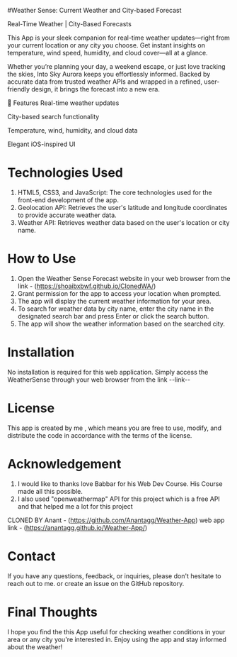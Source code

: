 #Weather Sense: Current Weather and City-based Forecast

Real-Time Weather | City-Based Forecasts

This App is your sleek companion for real-time weather updates—right from your current location or any city you choose.
Get instant insights on temperature, wind speed, humidity, and cloud cover—all at a glance.

Whether you’re planning your day, a weekend escape, or just love tracking the skies, Into Sky Aurora keeps you effortlessly informed.
Backed by accurate data from trusted weather APIs and wrapped in a refined, user-friendly design, it brings the forecast into a new era.

🌟 Features
Real-time weather updates

City-based search functionality

Temperature, wind, humidity, and cloud data

Elegant iOS-inspired UI

# Technologies Used

1. HTML5, CSS3, and JavaScript: The core technologies used for the front-end development of the app.
2. Geolocation API: Retrieves the user's latitude and longitude coordinates to provide accurate weather data.
3. Weather API: Retrieves weather data based on the user's location or city name.

# How to Use

1. Open the Weather Sense Forecast website in your web browser from the link - (https://shoaibxbwf.github.io/ClonedWA/)
2. Grant permission for the app to access your location when prompted.
3. The app will display the current weather information for your area.
4. To search for weather data by city name, enter the city name in the designated search bar and press Enter or click the search button.
5. The app will show the weather information based on the searched city.

# Installation

No installation is required for this web application. Simply access the WeatherSense through your web browser from the link --link--

# License

This app is created by me , which means you are free to use, modify, and distribute the code in accordance with the terms of the license.

# Acknowledgement

1. I would like to thanks love Babbar for his Web Dev Course. His Course made all this possible.
2. I also used "openweathermap" API for this project which is a free API and that helped me a lot for this project

CLONED BY
Anant - (https://github.com/Anantagg/Weather-App)
web app link - (https://anantagg.github.io/Weather-App/)

# Contact

If you have any questions, feedback, or inquiries, please don't hesitate to reach out to me.
or create an issue on the GitHub repository.

# Final Thoughts

I hope you find the this App useful for checking weather conditions in your area or any city you're interested in. 
Enjoy using the app and stay informed about the weather!

